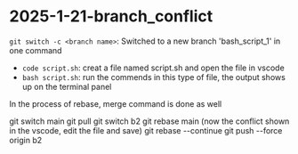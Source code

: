 # 2025-1-21-branch_conflict

`git switch -c <branch name>`: Switched to a new branch 'bash_script_1' in one command


- `code script.sh`: creat a file named script.sh and open the file in vscode
- `bash script.sh`: run the commends in this type of file, the output shows up on the terminal panel

In the process of rebase, merge command is done as well

git switch main
git pull
git switch b2
git rebase main
(now the conflict shown in the vscode, edit the file and save)
git rebase --continue
git push --force origin b2